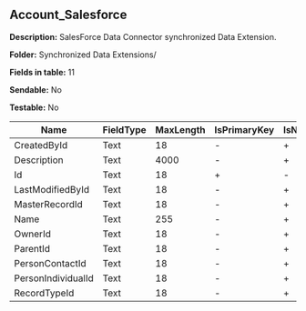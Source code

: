 ## Account_Salesforce

**Description:** SalesForce Data Connector synchronized Data Extension.

**Folder:** Synchronized Data Extensions/

**Fields in table:** 11

**Sendable:** No

**Testable:** No

| Name | FieldType | MaxLength | IsPrimaryKey | IsNullable | DefaultValue |
| --- | --- | --- | --- | --- | --- |
| CreatedById | Text | 18 | - | + |  |
| Description | Text | 4000 | - | + |  |
| Id | Text | 18 | + | - |  |
| LastModifiedById | Text | 18 | - | + |  |
| MasterRecordId | Text | 18 | - | + |  |
| Name | Text | 255 | - | + |  |
| OwnerId | Text | 18 | - | + |  |
| ParentId | Text | 18 | - | + |  |
| PersonContactId | Text | 18 | - | + |  |
| PersonIndividualId | Text | 18 | - | + |  |
| RecordTypeId | Text | 18 | - | + |  |
